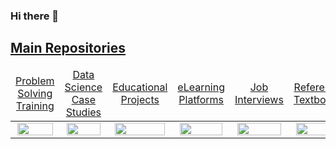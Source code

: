 ### Hi there 👋

<h2><a href="/README.md">Main Repositories</a></h2>

<table>
    <thead>
        <tr>
<td align="center" width="16.6%"><a href="https://github.com/cs-MohamedAyman/Problem-Solving-Training/blob/master/README.md">  Problem Solving<br>Training  </a></td>
<td align="center" width="16.6%"><a href="https://github.com/cs-MohamedAyman/Data-Science-Case-Studies/blob/master/README.md"> Data Science<br>Case Studies </a></td>
<td align="center" width="16.6%"><a href="https://github.com/cs-MohamedAyman/Educational-Projects/blob/main/README.md">      Educational<br>Projects      </a></td>
<td align="center" width="16.6%"><a href="https://github.com/cs-MohamedAyman/eLearning-Platforms/blob/master/README.md">       eLearning<br>Platforms       </a></td>
<td align="center" width="16.6%"><a href="https://github.com/cs-MohamedAyman/Job-Interviews/blob/main/README.md">            Job<br>Interviews            </a></td>
<td align="center" width="16.6%"><a href="https://github.com/cs-MohamedAyman/Reference-Textbooks/blob/master/README.md">       Reference<br>Textbooks       </a></td>
        </tr>
    </thead>
    <tbody>
        <tr>
<td align="center"><a href="https://github.com/cs-MohamedAyman/Problem-Solving-Training/blob/master/README.md">
                   <img src="/repos-logos/problem-solving-training.png"       width="95%"></img></a></td>
<td align="center"><a href="https://github.com/cs-MohamedAyman/Data-Science-Case-Studies/blob/master/README.md">
                   <img src="/repos-logos/data-science-case-studies.png"      width="95%"></img></a></td>
<td align="center"><a href="https://github.com/cs-MohamedAyman/Educational-Projects/blob/main/README.md">
                   <img src="/repos-logos/educational-projects.png"           width="95%"></img></a></td>
<td align="center"><a href="https://github.com/cs-MohamedAyman/eLearning-Platforms/blob/master/README.md">
                   <img src="/repos-logos/elearning-platforms.png"            width="95%"></img></a></td>
<td align="center"><a href="https://github.com/cs-MohamedAyman/Job-Interviews/blob/main/README.md">
                   <img src="/repos-logos/job-interviews.png"                 width="95%"></img></a></td>
<td align="center"><a href="https://github.com/cs-MohamedAyman/Reference-Textbooks/blob/master/README.md">
                   <img src="/repos-logos/reference-textbooks.png"            width="95%"></img></a></td>
        </tr>
    </tbody>
</table>

<!--
**MohamedAtta-AI/MohamedAtta-AI** is a ✨ _special_ ✨ repository because its `README.md` (this file) appears on your GitHub profile.

Here are some ideas to get you started:

- 🔭 I’m currently working on ...
- 🌱 I’m currently learning ...
- 👯 I’m looking to collaborate on ...
- 🤔 I’m looking for help with ...
- 💬 Ask me about ...
- 📫 How to reach me: ...
- 😄 Pronouns: ...
- ⚡ Fun fact: ...
-->
